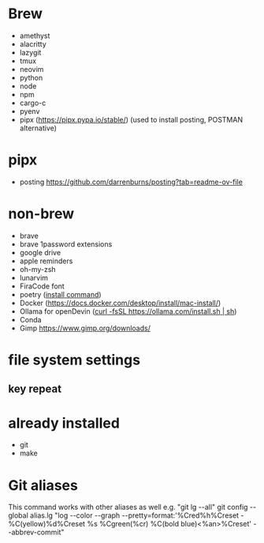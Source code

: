 # Brew
- amethyst
- alacritty
- lazygit
- tmux
- neovim
- python
- node
- npm
- cargo-c
- pyenv
- pipx (https://pipx.pypa.io/stable/) (used to install posting, POSTMAN alternative)

# pipx
- posting https://github.com/darrenburns/posting?tab=readme-ov-file

# non-brew
- brave
- brave 1password extensions
- google drive
- apple reminders
- oh-my-zsh
- lunarvim
- FiraCode font
- poetry ([install command](https://python-poetry.org/docs/#installing-with-the-official-installer))
- Docker (https://docs.docker.com/desktop/install/mac-install/)
- Ollama for openDevin ([curl -fsSL https://ollama.com/install.sh | sh](https://github.com/OpenDevin/OpenDevin/blob/main/docs/documentation/LOCAL_LLM_GUIDE.md))
- Conda
- Gimp https://www.gimp.org/downloads/


# file system settings
## key repeat


# already installed
- git
- make

# Git aliases
This command works with other aliases as well e.g. "git lg --all"
git config --global alias.lg "log --color --graph --pretty=format:'%Cred%h%Creset -%C(yellow)%d%Creset %s %Cgreen(%cr) %C(bold blue)<%an>%Creset' --abbrev-commit"

